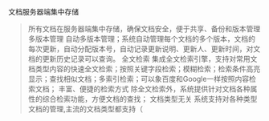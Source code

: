 文档服务器端集中存储
> 所有文档在服务器端集中存储，确保文档安全，便于共享、备份和版本管理
多版本管理
> 自动多版本管理；系统自动管理每个文档的多个版本，文档的每次更新，自动分配版本号，自动记录更新说明、更新人、更新时间，对文档的更新历史记录可以查询。
全文检索
> 集成全文检索引擎，支持对常用文档类型内容的快速全文检索；按照关键字段检索；模糊检索；检索条件高亮显示；查找相似文档；多索引检索；可以象百度和Google一样按照内容检索文档；
丰富、便捷的检索方式
> 除全文检索外，系统提供针对文档各种属性的综合检索功能，方便文档的查找；
文档类型无关
> 系统支持对各种类型文档的管理,主流的文档类型都支持（